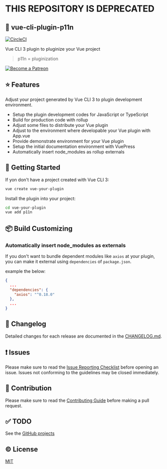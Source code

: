 # THIS REPOSITORY IS DEPRECATED

## :electric_plug: vue-cli-plugin-p11n

[![CircleCI](https://circleci.com/gh/kazupon/vue-cli-plugin-p11n.svg?style=svg)](https://circleci.com/gh/kazupon/vue-cli-plugin-p11n)

Vue CLI 3 plugin to pluginize your Vue project

> p11n = pluginization

<a href="https://www.patreon.com/kazupon" target="_blank">
  <img src="https://c5.patreon.com/external/logo/become_a_patron_button.png" alt="Become a Patreon">
</a>


## :star: Features
Adjust your project generated by Vue CLI 3 to plugin development environment.

- Setup the plugin development codes for JavaScript or TypeScript
- Build for production code with rollup
- Adjust some files to distribute your Vue plugin
- Adjust to the environment where developable your Vue plugin with App.vue
- Provide demonstrate environment for your Vue plugin
- Setup the initial documentation environment with VuePress
- Automatically insert node_modules as rollup externals


## :rocket: Getting Started
If yon don't have a project created with Vue CLI 3:

```sh
vue create vue-your-plugin
```

Install the plugin into your project:

```sh
cd vue-your-plugin
vue add p11n
```

## :package: Build Customizing

### Automatically insert node_modules as externals
If you don't want to bundle dependent modules like `axios` at your plugin, you can make it external using `dependencies` of `package.json`.

example the below:

```json
{
  ...
  "dependencies": {
    "axios": "^0.18.0"
  },
  ...
}
```

## :scroll: Changelog

Detailed changes for each release are documented in the [CHANGELOG.md](https://github.com/kazupon/vue-cli-plugin-p11n/blob/master/CHANGELOG.md).


## :exclamation: Issues

Please make sure to read the [Issue Reporting Checklist](https://github.com/kazupon/vue-cli-plugin-p11n/blob/master/CONTRIBUTING.md#issue-reporting-guidelines) before opening an issue. Issues not conforming to the guidelines may be closed immediately.


## :muscle: Contribution

Please make sure to read the [Contributing Guide](https://github.com/kazupon/vue-cli-plugin-p11n/blob/master/CONTRIBUTING.md) before making a pull request.


## :white_check_mark: TODO
See the [GitHub projects](https://github.com/kazupon/vue-cli-plugin-p11n/projects/1)


## :copyright: License

[MIT](http://opensource.org/licenses/MIT)
